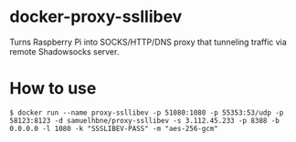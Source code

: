 # docker-proxy-ssllibev
Turns Raspberry Pi into SOCKS/HTTP/DNS proxy that tunneling traffic via remote Shadowsocks server.

# How to use
```
$ docker run --name proxy-ssllibev -p 51080:1080 -p 55353:53/udp -p 58123:8123 -d samuelhbne/proxy-ssllibev -s 3.112.45.233 -p 8388 -b 0.0.0.0 -l 1080 -k "SSSLIBEV-PASS" -m "aes-256-gcm"
```
